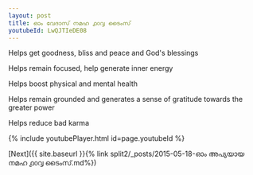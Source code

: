 ```yaml
---
layout: post
title: ഓം വേദാസ് നമഹ ൧൦൮ ടൈംസ്
youtubeId: LwQJTIeDE08
---
```

 
 
Helps get goodness, bliss and peace and God's blessings
 
Helps remain focused, help generate inner energy 
 
Helps boost physical and mental health 
 
Helps remain grounded and generates a sense of gratitude towards the greater power 
 
Helps reduce bad karma
 
 
 
 


{% include youtubePlayer.html id=page.youtubeId %}
 
[Next]({{ site.baseurl }}{% link  split2/_posts/2015-05-18-ഓം അപ്യയായ നമഹ  ൧൦൮ ടൈംസ്.md%})
 
